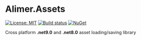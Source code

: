 # Alimer.Assets

[![License: MIT](https://img.shields.io/badge/License-MIT-green.svg)](https://github.com/amerkoleci/Alimer.Assets/blob/main/LICENSE)
[![Build status](https://github.com/amerkoleci/Alimer.Assets/workflows/Build/badge.svg)](https://github.com/amerkoleci/Alimer.Assets/actions)
[![NuGet](https://img.shields.io/nuget/v/Alimer.Assets.svg)](https://www.nuget.org/packages/Alimer.Assets)

Cross platform  **.net9.0** and **.net8.0** asset loading/saving library
